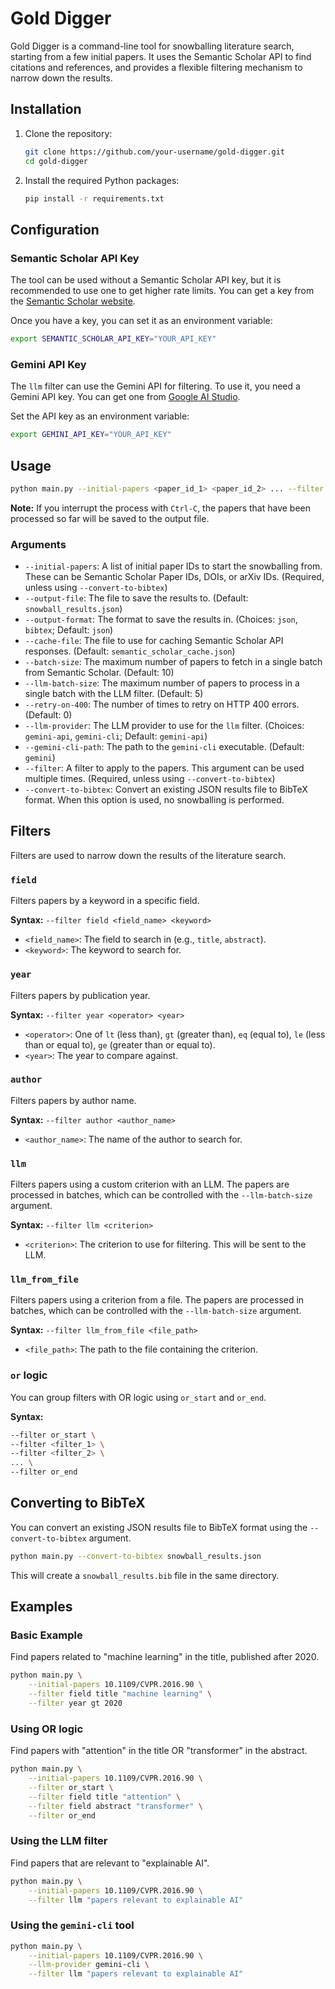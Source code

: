 # Gold Digger

Gold Digger is a command-line tool for snowballing literature search, starting from a few initial papers. It uses the Semantic Scholar API to find citations and references, and provides a flexible filtering mechanism to narrow down the results.

## Installation

1.  Clone the repository:
    ```bash
    git clone https://github.com/your-username/gold-digger.git
    cd gold-digger
    ```

2.  Install the required Python packages:
    ```bash
    pip install -r requirements.txt
    ```

## Configuration

### Semantic Scholar API Key

The tool can be used without a Semantic Scholar API key, but it is recommended to use one to get higher rate limits. You can get a key from the [Semantic Scholar website](https://www.semanticscholar.org/product/api).

Once you have a key, you can set it as an environment variable:

```bash
export SEMANTIC_SCHOLAR_API_KEY="YOUR_API_KEY"
```

### Gemini API Key

The `llm` filter can use the Gemini API for filtering. To use it, you need a Gemini API key. You can get one from [Google AI Studio](https://aistudio.google.com/).

Set the API key as an environment variable:

```bash
export GEMINI_API_KEY="YOUR_API_KEY"
```

## Usage

```bash
python main.py --initial-papers <paper_id_1> <paper_id_2> ... --filter <filter_1> --filter <filter_2> ...
```

**Note:** If you interrupt the process with `Ctrl-C`, the papers that have been processed so far will be saved to the output file.

### Arguments

*   `--initial-papers`: A list of initial paper IDs to start the snowballing from. These can be Semantic Scholar Paper IDs, DOIs, or arXiv IDs. (Required, unless using `--convert-to-bibtex`)
*   `--output-file`: The file to save the results to. (Default: `snowball_results.json`)
*   `--output-format`: The format to save the results in. (Choices: `json`, `bibtex`; Default: `json`)
*   `--cache-file`: The file to use for caching Semantic Scholar API responses. (Default: `semantic_scholar_cache.json`)
*   `--batch-size`: The maximum number of papers to fetch in a single batch from Semantic Scholar. (Default: 10)
*   `--llm-batch-size`: The maximum number of papers to process in a single batch with the LLM filter. (Default: 5)
*   `--retry-on-400`: The number of times to retry on HTTP 400 errors. (Default: 0)
*   `--llm-provider`: The LLM provider to use for the `llm` filter. (Choices: `gemini-api`, `gemini-cli`; Default: `gemini-api`)
*   `--gemini-cli-path`: The path to the `gemini-cli` executable. (Default: `gemini`)
*   `--filter`: A filter to apply to the papers. This argument can be used multiple times. (Required, unless using `--convert-to-bibtex`)
*   `--convert-to-bibtex`: Convert an existing JSON results file to BibTeX format. When this option is used, no snowballing is performed.

## Filters

Filters are used to narrow down the results of the literature search.

### `field`

Filters papers by a keyword in a specific field.

**Syntax:** `--filter field <field_name> <keyword>`

*   `<field_name>`: The field to search in (e.g., `title`, `abstract`).
*   `<keyword>`: The keyword to search for.

### `year`

Filters papers by publication year.

**Syntax:** `--filter year <operator> <year>`

*   `<operator>`: One of `lt` (less than), `gt` (greater than), `eq` (equal to), `le` (less than or equal to), `ge` (greater than or equal to).
*   `<year>`: The year to compare against.

### `author`

Filters papers by author name.

**Syntax:** `--filter author <author_name>`

*   `<author_name>`: The name of the author to search for.

### `llm`

Filters papers using a custom criterion with an LLM. The papers are processed in batches, which can be controlled with the `--llm-batch-size` argument.

**Syntax:** `--filter llm <criterion>`

*   `<criterion>`: The criterion to use for filtering. This will be sent to the LLM.

### `llm_from_file`

Filters papers using a criterion from a file. The papers are processed in batches, which can be controlled with the `--llm-batch-size` argument.

**Syntax:** `--filter llm_from_file <file_path>`

*   `<file_path>`: The path to the file containing the criterion.

### `or` logic

You can group filters with OR logic using `or_start` and `or_end`.

**Syntax:**
```bash
--filter or_start \
--filter <filter_1> \
--filter <filter_2> \
... \
--filter or_end
```

## Converting to BibTeX

You can convert an existing JSON results file to BibTeX format using the `--convert-to-bibtex` argument.

```bash
python main.py --convert-to-bibtex snowball_results.json
```

This will create a `snowball_results.bib` file in the same directory.

## Examples
### Basic Example

Find papers related to "machine learning" in the title, published after 2020.


```bash
python main.py \
    --initial-papers 10.1109/CVPR.2016.90 \
    --filter field title "machine learning" \
    --filter year gt 2020
```

### Using OR logic

Find papers with "attention" in the title OR "transformer" in the abstract.

```bash
python main.py \
    --initial-papers 10.1109/CVPR.2016.90 \
    --filter or_start \
    --filter field title "attention" \
    --filter field abstract "transformer" \
    --filter or_end
```

### Using the LLM filter

Find papers that are relevant to "explainable AI".

```bash
python main.py \
    --initial-papers 10.1109/CVPR.2016.90 \
    --filter llm "papers relevant to explainable AI"
```

### Using the `gemini-cli` tool

```bash
python main.py \
    --initial-papers 10.1109/CVPR.2016.90 \
    --llm-provider gemini-cli \
    --filter llm "papers relevant to explainable AI"
```
